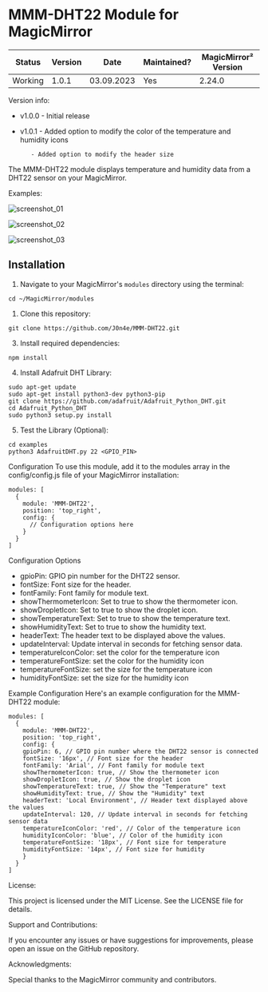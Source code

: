 # MMM-DHT22 Module for MagicMirror

| Status  | Version | Date | Maintained? |MagicMirror² Version |
| ------------- | ------------- | ------------- | ------------- |------------- |
| Working  | 1.0.1  | 03.09.2023  | Yes  | 2.24.0 |

Version info:

* v1.0.0 - Initial release
* v1.0.1 - Added option to modify the color of the temperature and humidity icons

         - Added option to modify the header size



The MMM-DHT22 module displays temperature and humidity data from a DHT22 sensor on your MagicMirror.

Examples:

![screenshot_01](https://github.com/J0n4e/MMM-DHT22/assets/25276418/7f2910a6-0da9-4b86-945a-fbe4c0fef288)

![screenshot_02](https://github.com/J0n4e/MMM-DHT22/assets/25276418/9881f059-bf93-4138-94ea-4e267863c68b)

![screenshot_03](https://github.com/J0n4e/MMM-DHT22/assets/25276418/3aada7c4-041d-4a9b-8ed0-98fb95902fb1)

## Installation

1. Navigate to your MagicMirror's `modules` directory using the terminal:
````
cd ~/MagicMirror/modules
````

1. Clone this repository:
````
git clone https://github.com/J0n4e/MMM-DHT22.git
````

3. Install required dependencies:
````
npm install
````

4. Install Adafruit DHT Library:
````
sudo apt-get update
sudo apt-get install python3-dev python3-pip
git clone https://github.com/adafruit/Adafruit_Python_DHT.git
cd Adafruit_Python_DHT
sudo python3 setup.py install
````

5. Test the Library (Optional):
````
cd examples
python3 AdafruitDHT.py 22 <GPIO_PIN>
````
   
Configuration
To use this module, add it to the modules array in the config/config.js file of your MagicMirror installation:

````
modules: [
  {
    module: 'MMM-DHT22',
    position: 'top_right',
    config: {
      // Configuration options here
    }
  }
]
````


Configuration Options
* gpioPin: GPIO pin number for the DHT22 sensor.
* fontSize: Font size for the header.
* fontFamily: Font family for module text.
* showThermometerIcon: Set to true to show the thermometer icon.
* showDropletIcon: Set to true to show the droplet icon.
* showTemperatureText: Set to true to show the temperature text.
* showHumidityText: Set to true to show the humidity text.
* headerText: The header text to be displayed above the values.
* updateInterval: Update interval in seconds for fetching sensor data.
* temperatureIconColor: set the color for the temperature icon
* temperatureFontSize: set the color for the humidity icon
* temperatureFontSize: set the size for the temperature icon
* humidityFontSize: set the size for the humidity icon

Example Configuration
Here's an example configuration for the MMM-DHT22 module:

````
modules: [
  {
    module: 'MMM-DHT22',
    position: 'top_right',
    config: {
    gpioPin: 6, // GPIO pin number where the DHT22 sensor is connected
    fontSize: '16px', // Font size for the header
    fontFamily: 'Arial', // Font family for module text
    showThermometerIcon: true, // Show the thermometer icon
    showDropletIcon: true, // Show the droplet icon
    showTemperatureText: true, // Show the "Temperature" text
    showHumidityText: true, // Show the "Humidity" text
    headerText: 'Local Environment', // Header text displayed above the values
    updateInterval: 120, // Update interval in seconds for fetching sensor data
    temperatureIconColor: 'red', // Color of the temperature icon
    humidityIconColor: 'blue', // Color of the humidity icon
    temperatureFontSize: '18px', // Font size for temperature
    humidityFontSize: '14px', // Font size for humidity
    }
  }
]
````

License:

This project is licensed under the MIT License. See the LICENSE file for details.

Support and Contributions:

If you encounter any issues or have suggestions for improvements, please open an issue on the GitHub repository.

Acknowledgments:

Special thanks to the MagicMirror community and contributors.
